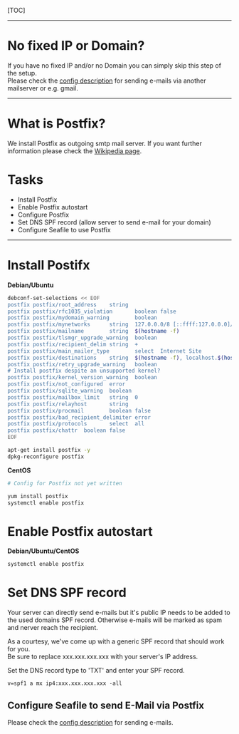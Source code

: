 [TOC]

---

# No fixed IP or Domain?

If you have no fixed IP and/or no Domain you can simply skip this step of the setup.  
Please check the [config description](../config/seafile/sending-email) for sending e-mails via another
mailserver or e.g. gmail.

---

# What is Postfix?
We install Postfix as outgoing smtp mail server.
If you want further information please check the [Wikipedia page](https://en.wikipedia.org/wiki/MariaDB).

# Tasks
* Install Postfix
* Enable Postfix autostart
* Configure Postfix
* Set DNS SPF record (allow server to send e-mail for your domain)
* Configure Seafile to use Postfix



---

# Install Postifx

**Debian/Ubuntu**

```sh
debconf-set-selections << EOF
postfix postfix/root_address    string
postfix postfix/rfc1035_violation       boolean false
postfix postfix/mydomain_warning        boolean
postfix postfix/mynetworks      string  127.0.0.0/8 [::ffff:127.0.0.0]/104 [::1]/128
postfix postfix/mailname        string  $(hostname -f)
postfix postfix/tlsmgr_upgrade_warning  boolean
postfix postfix/recipient_delim string  +
postfix postfix/main_mailer_type        select  Internet Site
postfix postfix/destinations    string  $(hostname -f), localhost.$(hostname -d)
postfix postfix/retry_upgrade_warning   boolean
# Install postfix despite an unsupported kernel?
postfix postfix/kernel_version_warning  boolean
postfix postfix/not_configured  error
postfix postfix/sqlite_warning  boolean
postfix postfix/mailbox_limit   string  0
postfix postfix/relayhost       string
postfix postfix/procmail        boolean false
postfix postfix/bad_recipient_delimiter error
postfix postfix/protocols       select  all
postfix postfix/chattr  boolean false
EOF

apt-get install postfix -y
dpkg-reconfigure postfix
```

**CentOS**

```sh
# Config for Postfix not yet written

yum install postfix
systemctl enable postfix
```

# Enable Postfix autostart

**Debian/Ubuntu/CentOS**
```sh
systemctl enable postfix
```

# Set DNS SPF record

Your server can directly send e-mails but it's public IP needs to be added to the used domains
SPF record. Otherwise e-mails will be marked as spam and nerver reach the recipient.

As a courtesy, we've come up with a generic SPF record that should work for you.  
Be sure to replace xxx.xxx.xxx.xxx with your server's IP address.

Set the DNS record type to 'TXT' and enter your SPF record.

```text
v=spf1 a mx ip4:xxx.xxx.xxx.xxx -all
```

## Configure Seafile to send E-Mail via Postfix

Please check the [config description](../config/seafile/sending-email) for sending e-mails.